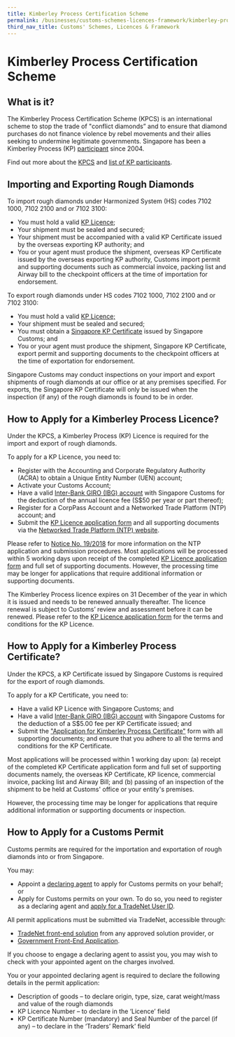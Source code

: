 ```yaml
---
title: Kimberley Process Certification Scheme
permalink: /businesses/customs-schemes-licences-framework/kimberley-process-certification-scheme
third_nav_title: Customs' Schemes, Licences & Framework
---
```


# Kimberley Process Certification Scheme

## What is it?

The Kimberley Process Certification Scheme (KPCS) is an international scheme to stop the trade of "conflict diamonds” and to ensure that diamond purchases do not finance violence by rebel movements and their allies seeking to undermine legitimate governments. Singapore has been a Kimberley Process (KP)  [participant](https://www.customs.gov.sg/-/media/cus/files/business/customs-schemes-licences-framework/cir072004.pdf?la=en&hash=16FD7D5ABB336C039C3617F25BDEA97AD8622123)  since 2004.

Find out more about the [KPCS](https://www.kimberleyprocess.com/)  and [list of KP participants](http://www.kimberleyprocess.com/en/kp-participants-and-observers).

## Importing and Exporting Rough Diamonds

To import rough diamonds under Harmonized System (HS) codes 7102 1000, 7102 2100 and or 7102 3100:

-   You must hold a valid  [KP Licence](/businesses/customs-schemes-licences-framework/kimberley-process-certification-scheme);
-   Your shipment must be sealed and secured;
-   Your shipment must be accompanied with a valid KP Certificate issued by the overseas exporting KP authority; and
-   You or your agent must produce the shipment, overseas KP Certificate issued by the overseas exporting KP authority, Customs import permit and supporting documents such as commercial invoice, packing list and Airway bill to the checkpoint officers at the time of importation for endorsement.

To export rough diamonds under HS codes 7102 1000, 7102 2100 and or 7102 3100:

-   You must hold a valid  [KP Licence;](/businesses/customs-schemes-licences-framework/kimberley-process-certification-scheme)
-   Your shipment must be sealed and secured;
-   You must obtain a  [Singapore KP Certificate](/businesses/customs-schemes-licences-framework/kimberley-process-certification-scheme)  issued by Singapore Customs; and
-   You or your agent must produce the shipment, Singapore KP Certificate, export permit and supporting documents to the checkpoint officers at the time of exportation for endorsement.

Singapore Customs may conduct inspections on your import and export shipments of rough diamonds at our office or at any premises specified. For exports, the Singapore KP Certificate will only be issued when the inspection (if any) of the rough diamonds is found to be in order.

## How to Apply for a Kimberley Process Licence?

Under the KPCS, a Kimberley Process (KP) Licence is required for the import and export of rough diamonds.

To apply for a KP Licence,  you need to:

-   Register with the Accounting and Corporate Regulatory Authority (ACRA) to obtain a Unique Entity Number (UEN) account;
-   Activate your Customs Account;
-   Have a valid  [Inter-Bank GIRO (IBG) account](/eservices/customs-forms-and-service-links)  with Singapore Customs for the deduction of the annual licence fee (S$50 per year or part thereof);
-   Register for a CorpPass Account and a Networked Trade Platform (NTP) account; and
-   Submit the  [KP Licence application form](/eservices/customs-forms-and-service-links)  and all supporting documents via the  [Networked Trade Platform (NTP) website](http://www.ntp.gov.sg/).

Please refer to  [Notice No. 19/2018](/news-and-media/notices/)  for more information on the NTP application and submission procedures. Most applications will be processed within 5 working days upon receipt of the completed  [KP Licence application form](/eservices/customs-forms-and-service-links)  and full set of supporting documents. However, the processing time may be longer for applications that require additional information or supporting documents.

The  Kimberley Process licence expires on 31 December of the year in which it is issued and needs to be renewed annually thereafter. The licence renewal is subject to Customs’ review and assessment before it can be renewed. Please refer to the  [KP Licence application form](/eservices/customs-forms-and-service-links)  for the terms and conditions for the KP Licence.

## How to Apply for a Kimberley Process Certificate?

Under the KPCS, a KP Certificate issued by Singapore Customs is required for the export of rough diamonds.

To apply for a KP Certificate, you need to:

-   Have a valid KP Licence with Singapore Customs; and
-   Have a valid  [Inter-Bank GIRO (IBG) account](/eservices/customs-forms-and-service-links)  with Singapore Customs for the deduction of a S$5.00 fee per KP Certificate issued; and
-   Submit the  ["Application for Kimberley Process Certificate"](https://singapore-customs-staging.netlify.app/eservices/customs-forms-and-service-links)  form with all supporting documents; and ensure that you adhere to all the terms and conditions for the KP Certificate.

Most applications will be processed within 1 working day upon: (a) receipt of the completed KP Certificate application form and full set of supporting documents namely, the overseas KP Certificate, KP licence, commercial invoice, packing list and Airway Bill; and (b) passing of an inspection of the shipment to be held at Customs' office or your entity's premises.

However, the processing time may be longer for applications that require additional information or supporting documents or inspection.

## How to Apply for a Customs Permit

Customs permits are required for the importation and exportation of rough diamonds into or from Singapore.

You may:

-   Appoint a  [declaring agent](/businesses/resources/directories-of-service-providers/list-of-local-forwarding-agents)  to apply for Customs permits on your behalf; or
-   Apply for Customs permits on your own. To do so, you need to register as a declaring agent and  [apply for a TradeNet User ID](/about-us/07a1-what-you-need-to-know).

All permit applications must be submitted via TradeNet, accessible through:

-   [TradeNet front-end solution](/about-us/07a2-tradenet-solution-providers) from any approved solution provider, or
-   [Government Front-End Application](https://www.tradenet.gov.sg/tradenet/login.portal).

If you choose to engage a declaring agent to assist you, you may wish to check with your appointed agent on the charges involved.

You or your appointed declaring agent is required to declare the following details in the permit application:

-   Description of goods – to declare origin, type, size, carat weight/mass and value of the rough diamonds
-   KP Licence Number – to declare in the ‘Licence’ field
-   KP Certificate Number (mandatory) and Seal Number of the parcel (if any) – to declare in the ‘Traders’ Remark’ field
